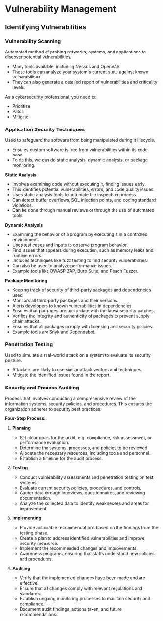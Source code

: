 # Vulnerability Management


## Identifying Vulnerabilities

### Vulnerability Scanning 

Automated method of probing networks, systems, and applications to discover potential vulnerabilities.

- Many tools available, including Nessus and OpenVAS.
- These tools can analyze your system's current state against known vulnerabilities.
- They can also generate a detailed report of vulnerabilities and criticality levels.

As a cybersecurity professional, you need to:

- Prioritize
- Patch
- Mitigate


### Application Security Techniques

Used to safeguard the software from being manipulated during it lifecycle.

- Ensures custom software is free from vulnerabilities within its code base.
- To do this, we can do static analysis, dynamic analysis, or package monitoring.

**Static Analysis**

- Involves examining code without executing it, finding issues early.
- This identifies potential vulnerabilities, errors, and code quality issues.
- Uses static analysis tools to automate the inspection process.
- Can detect buffer overflows, SQL injection points, and coding standard violations.
- Can be done through manual reviews or through the use of automated tools.

**Dynamic Analysis** 

- Examining the behavior of a program by executing it in a controlled environment.
- Uses test cases and inputs to observe program behavior.
- Find issues that appears during execution, such as memory leaks and runtime errors.
- Includes techniques like fuzz testing to find security vulnerabilities.
- Can also be used to analyze performance issues.
- Example tools like OWASP ZAP, Burp Suite, and Peach Fuzzer.

**Package Monitoring**

- Keeping track of security of third-party packages and dependencies used.
- Monitors all third-party packages and their versions.
- Alerts developers to known vulnerabilities in dependencies.
- Ensures that packages are up-to-date with the latest security patches.
- Verifies the integrity and authenticity of packages to prevent supply chain attacks.
- Ensures that all packages comply with licensing and security policies.
- Example tools are Snyk and Dependabot.


### Penetration Testing

Used to simulate a real-world attack on a system to evaluate its security posture.

- Attackers are likely to use similar attack vectors and techniques.
- Mitigate the identified issues found in the report.

### Security and Process Auditing

Process that involves conducting a comprehensive review of the information systems, security policies, and procedures. This ensures the organization adheres to security best practices.

**Four-Step Process:**

1. **Planning**
   - Set clear goals for the audit, e.g. compliance, risk assessment, or performance evaluation.
   - Determine the systems, processes, and policies to be reviewed.
   - Allocate the necessary resources, including tools and personnel.
   - Establish a timeline for the audit process.

2. **Testing**
   - Conduct vulnerability assessments and penetration testing on test systems.
   - Evaluate current security policies, procedures, and controls.
   - Gather data through interviews, questionnaires, and reviewing documentation.
   - Analyze the collected data to identify weaknesses and areas for improvement.

3. **Implementing**
   - Provide actionable recommendations based on the findings from the testing phase.
   - Create a plan to address identified vulnerabilities and improve security measures.
   - Implement the recommended changes and improvements.
   - Awareness programs, ensuring that staffs understand new policies and procedures.

4. **Auditing**
   - Verify that the implemented changes have been made and are effective.
   - Ensure that all changes comply with relevant regulations and standards.
   - Establish ongoing monitoring processes to maintain security and compliance.
   - Document audit findings, actions taken, and future recommendations.

